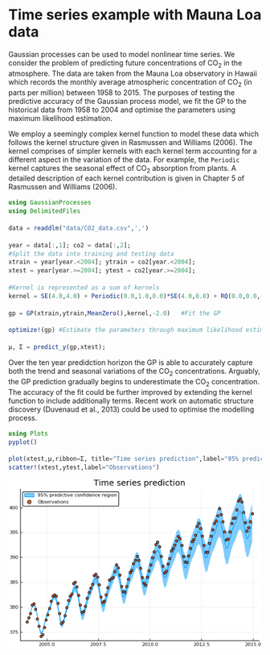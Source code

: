 # Time series example with Mauna Loa data

Gaussian processes can be used to model nonlinear time series. We consider the problem of predicting future concentrations of CO<sub>2</sub> in the atmosphere. The data are taken from the Mauna Loa observatory in Hawaii which records the monthly average atmospheric concentration of CO<sub>2</sub> (in parts per million) between 1958 to 2015. The purposes of testing the predictive accuracy of the Gaussian process model, we fit the GP to the historical data from 1958 to 2004 and optimise the parameters using maximum likelihood estimation. 

We employ a seemingly complex kernel function to model these data which follows the kernel structure given in Rasmussen and Williams (2006). The kernel comprises of simpler kernels with each kernel term accounting for a different aspect in the variation of the data. For example, the `Periodic` kernel captures the seasonal effect of CO<sub>2</sub> absorption from plants. A detailed description of each kernel contribution is given in Chapter 5 of Rasmussen and Williams (2006).



```julia
using GaussianProcesses
using DelimitedFiles

data = readdlm("data/CO2_data.csv",',')

year = data[:,1]; co2 = data[:,2];
#Split the data into training and testing data
xtrain = year[year.<2004]; ytrain = co2[year.<2004];
xtest = year[year.>=2004]; ytest = co2[year.>=2004];

#Kernel is represented as a sum of kernels
kernel = SE(4.0,4.0) + Periodic(0.0,1.0,0.0)*SE(4.0,0.0) + RQ(0.0,0.0,-1.0) + SE(-2.0,-2.0);

gp = GP(xtrain,ytrain,MeanZero(),kernel,-2.0)   #Fit the GP

optimize!(gp) #Estimate the parameters through maximum likelihood estimation

μ, Σ = predict_y(gp,xtest);
```

Over the ten year predidction horizon the GP is able to accurately capture both the trend and seasonal variations of the CO<sub>2</sub> concentrations. Arguably, the GP prediction gradually begins to underestimate the CO<sub>2</sub> concentration. The accuracy of the fit could be further improved by extending the kernel function to include additionally terms. Recent work on automatic structure discovery (Duvenaud et al., 2013) could be used to optimise the modelling process.


```julia
using Plots
pyplot()

plot(xtest,μ,ribbon=Σ, title="Time series prediction",label="95% predictive confidence region")
scatter!(xtest,ytest,label="Observations")
```




![png](Mauna_Loa_time_series_files/Mauna_Loa_time_series_4_0.png)


